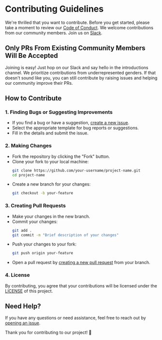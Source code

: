 # Contributing Guidelines

We're thrilled that you want to contribute. Before you get started, please take a moment to review our [Code of Conduct](CODE_OF_CONDUCT.md). We welcome contributions from our community members. Join us on [Slack](https://www.shesharp.co/slack).

## Only PRs From Existing Community Members Will Be Accepted ##
Joining is easy! Just hop on our Slack and say hello in the introductions channel. We prioritize contributions from underrepresented genders. If that doesn't sound like you, you can still contribute by raising issues and helping our community improve their PRs.

## How to Contribute

### 1. Finding Bugs or Suggesting Improvements

- If you find a bug or have a suggestion, [create a new issue](../../issues/new/choose).
- Select the appropriate template for bug reports or suggestions.
- Fill in the details and submit the issue.

### 2. Making Changes

- Fork the repository by clicking the "Fork" button.
- Clone your fork to your local machine:
  ```bash
  git clone https://github.com/your-username/project-name.git
  cd project-name
  ```
- Create a new branch for your changes:
  ```bash
  git checkout -b your-feature
  ```

### 3. Creating Pull Requests

- Make your changes in the new branch.
- Commit your changes:
  ```bash
  git add .
  git commit -m "Brief description of your changes"
  ```
- Push your changes to your fork:
  ```bash
  git push origin your-feature
  ```
- Open a pull request by [creating a new pull request](../../compare) from your branch.

### 4. License

By contributing, you agree that your contributions will be licensed under the [LICENSE](LICENSE.md) of this project.

## Need Help?

If you have any questions or need assistance, feel free to reach out by [opening an issue](../../issues/new).

Thank you for contributing to our project! 🚀
